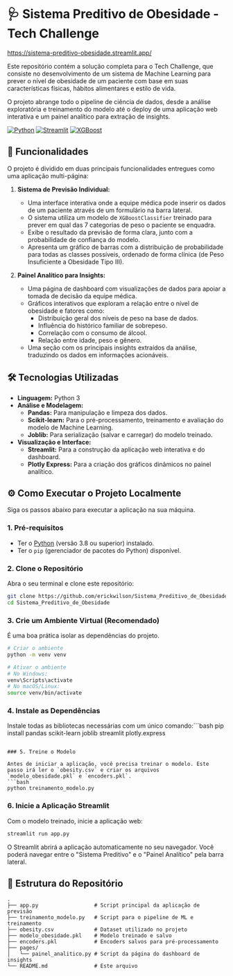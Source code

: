 # 🩺 Sistema Preditivo de Obesidade - Tech Challenge

https://sistema-preditivo-obesidade.streamlit.app/

Este repositório contém a solução completa para o Tech Challenge, que consiste no desenvolvimento de um sistema de Machine Learning para prever o nível de obesidade de um paciente com base em suas características físicas, hábitos alimentares e estilo de vida.

O projeto abrange todo o pipeline de ciência de dados, desde a análise exploratória e treinamento do modelo até o deploy de uma aplicação web interativa e um painel analítico para extração de insights.

[![Python](https://img.shields.io/badge/Python-3.11+-blue?style=for-the-badge&logo=python)](https://www.python.org/)
[![Streamlit](https://img.shields.io/badge/Streamlit-1.29-red?style=for-the-badge&logo=streamlit)](https://streamlit.io)
[![XGBoost](https://img.shields.io/badge/XGBoost-latest-green?style=for-the-badge&logo=xgboost)](https://xgboost.readthedocs.io/en/stable/)


## 🚀 Funcionalidades

O projeto é dividido em duas principais funcionalidades entregues como uma aplicação multi-página:

1.  **Sistema de Previsão Individual:**
    *   Uma interface interativa onde a equipe médica pode inserir os dados de um paciente através de um formulário na barra lateral.
    *   O sistema utiliza um modelo de `XGBoostClassifier` treinado para prever em qual das 7 categorias de peso o paciente se enquadra.
    *   Exibe o resultado da previsão de forma clara, junto com a probabilidade de confiança do modelo.
    *   Apresenta um gráfico de barras com a distribuição de probabilidade para todas as classes possíveis, ordenado de forma clínica (de Peso Insuficiente a Obesidade Tipo III).

2.  **Painel Analítico para Insights:**
    *   Uma página de dashboard com visualizações de dados para apoiar a tomada de decisão da equipe médica.
    *   Gráficos interativos que exploram a relação entre o nível de obesidade e fatores como:
        *   Distribuição geral dos níveis de peso na base de dados.
        *   Influência do histórico familiar de sobrepeso.
        *   Correlação com o consumo de álcool.
        *   Relação entre idade, peso e gênero.
    *   Uma seção com os principais insights extraídos da análise, traduzindo os dados em informações acionáveis.

## 🛠️ Tecnologias Utilizadas

*   **Linguagem:** Python 3
*   **Análise e Modelagem:**
    *   **Pandas:** Para manipulação e limpeza dos dados.
    *   **Scikit-learn:** Para o pré-processamento, treinamento e avaliação do modelo de Machine Learning.
    *   **Joblib:** Para serialização (salvar e carregar) do modelo treinado.
*   **Visualização e Interface:**
    *   **Streamlit:** Para a construção da aplicação web interativa e do dashboard.
    *   **Plotly Express:** Para a criação dos gráficos dinâmicos no painel analítico.

## ⚙️ Como Executar o Projeto Localmente

Siga os passos abaixo para executar a aplicação na sua máquina.

### 1. Pré-requisitos

*   Ter o [Python](https://www.python.org/downloads/) (versão 3.8 ou superior) instalado.
*   Ter o `pip` (gerenciador de pacotes do Python) disponível.

### 2. Clone o Repositório

Abra o seu terminal e clone este repositório:
```bash
git clone https://github.com/erickwilson/Sistema_Preditivo_de_Obesidade.git
cd Sistema_Preditivo_de_Obesidade
```

### 3. Crie um Ambiente Virtual (Recomendado)

É uma boa prática isolar as dependências do projeto.
```bash
# Criar o ambiente
python -m venv venv

# Ativar o ambiente
# No Windows:
venv\Scripts\activate
# No macOS/Linux:
source venv/bin/activate
```

### 4. Instale as Dependências

Instale todas as bibliotecas necessárias com um único comando:```bash
pip install pandas scikit-learn joblib streamlit plotly.express
```

### 5. Treine o Modelo

Antes de iniciar a aplicação, você precisa treinar o modelo. Este passo irá ler o `obesity.csv` e criar os arquivos `modelo_obesidade.pkl` e `encoders.pkl`.
```bash
python treinamento_modelo.py
```

### 6. Inicie a Aplicação Streamlit

Com o modelo treinado, inicie a aplicação web:
```bash
streamlit run app.py
```
O Streamlit abrirá a aplicação automaticamente no seu navegador. Você poderá navegar entre o "Sistema Preditivo" e o "Painel Analítico" pela barra lateral.

## 📁 Estrutura do Repositório

```
.
├── app.py                  # Script principal da aplicação de previsão
├── treinamento_modelo.py   # Script para o pipeline de ML e treinamento
├── obesity.csv             # Dataset utilizado no projeto
├── modelo_obesidade.pkl    # Modelo treinado e salvo
├── encoders.pkl            # Encoders salvos para pré-processamento
├── pages/
│   └── painel_analitico.py # Script da página do dashboard de insights
└── README.md               # Este arquivo
```

